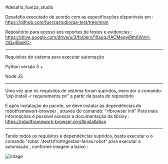 #desafio_fuerza_studio

Desafafio executado de acordo com as especificações disponiveis em : https://github.com/fuerzastudio/qa-test/tree/main

Repositório para acesso aos reportes de testes e evidencias : https://drive.google.com/drive/u/2/folders/1XauqJ1ACMeqyiRth6WzH-2iQxj5bxKC-

-------------------
Requisitos do sistema para executar automação 

Python versão 3 + 

Node JS

-------------------
Uma vez que os requisitos de sistema foram supridos,  executar o comando: "pip install -r requirements.txt" a partir da pasta do repositório 

E após instalação do pacote, se deve instalar as dependências do robotframewort-browser , através do comando: "rfbrowser init"
Para mais informações é possível acessar a documentação da library : https://robotframework-browser.org/#installation

-------------------
Tendo todos os requisitos e dependências supridos, basta executar o o comando "robot .\tests\front\gestao-ferias.robot"
para executar a automação , conforme imagem a baixo :

![image](https://github.com/neverdjou/desafio_fuerza_studio/assets/62752617/2d242a50-30b4-4682-8075-da9a0ff22dd9)


